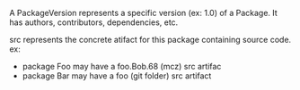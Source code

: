 A PackageVersion represents a specific version (ex: 1.0) of a Package.
It has authors, contributors, dependencies, etc.

src represents the concrete atifact for this package containing source code.
ex: 
- package Foo may have a foo.Bob.68 (mcz) src artifac
- package Bar may have a foo (git folder) src artifact